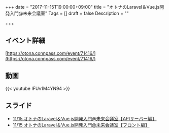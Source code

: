 +++
date = "2017-11-15T19:00:00+09:00"
title = "オトナのLaravel＆Vue.js開発入門@未来会議室"
Tags = []
draft = false
Description = ""

+++

## イベント詳細

[https://otona.connpass.com/event/71416/](https://otona.connpass.com/event/71416/)

## 動画

{{< youtube IFUv1M4YN94 >}}

## スライド

- [11/15 オトナのLaravel＆Vue.js開発入門@未来会議室【APIサーバー編】](https://paper.dropbox.com/doc/1115-LaravelVue.jsAPI-GCbx8ZaaFjZ2AuLSB1hZ5)
- [11/15 オトナのLaravel＆Vue.js開発入門@未来会議室【フロント編】](https://paper.dropbox.com/doc/1115-LaravelVue.js-T92b3FiCHfi2HEEH3Ywaq)
